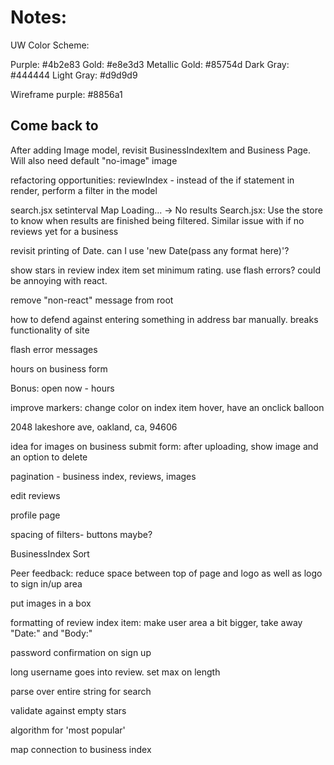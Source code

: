 # Notes:

UW Color Scheme:

Purple: #4b2e83
Gold: #e8e3d3
Metallic Gold: #85754d
Dark Gray: #444444
Light Gray: #d9d9d9

Wireframe purple: #8856a1

## Come back to

After adding Image model, revisit BusinessIndexItem and Business Page. Will also need default "no-image" image

refactoring opportunities: reviewIndex - instead of the if statement in render, perform a filter in the model

search.jsx setinterval
Map Loading... -> No results Search.jsx: Use the store to know when results are finished being filtered. Similar issue with if no reviews yet for a business

revisit printing of Date. can I use 'new Date(pass any format here)'?

show stars in review index item
set minimum rating. use flash errors? could be annoying with react.

remove "non-react" message from root

how to defend against entering something in address bar manually. breaks functionality of site

flash error messages

hours on business form

Bonus: open now - hours

improve markers: change color on index item hover, have an onclick balloon

2048 lakeshore ave, oakland, ca, 94606

idea for images on business submit form:
after uploading, show image and an option to delete

pagination - business index, reviews, images

edit reviews


profile page

spacing of filters- buttons maybe?


BusinessIndex Sort

Peer feedback:
reduce space between top of page and logo as well as logo to sign in/up area

put images in a box

formatting of review index item:
make user area a bit bigger, take away "Date:" and "Body:"

password confirmation on sign up

long username goes into review. set max on length

parse over entire string for search

validate against empty stars

algorithm for 'most popular'

map connection to business index
